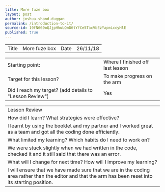 ```yaml
---
title: More fuze box
layout: post
author: joshua.shand-duggan
permalink: /introduction-to-it/
source-id: 19fN669oQJjpHhuLQmD6tYfCe5TacVbEzYapmLccyHlE
published: true
---
```

<table>
  <tr>
    <td>Title</td>
    <td>More fuze box</td>
    <td>Date</td>
    <td>26/11/18 </td>
  </tr>
</table>


<table>
  <tr>
    <td>Starting point:</td>
    <td>Where I finished off last lesson</td>
  </tr>
  <tr>
    <td>Target for this lesson?</td>
    <td>To make progress on the arm</td>
  </tr>
  <tr>
    <td>Did I reach my target? 
(add details to "Lesson Review")</td>
    <td>Yes</td>
  </tr>
</table>


<table>
  <tr>
    <td>Lesson Review</td>
  </tr>
  <tr>
    <td>How did I learn? What strategies were effective? </td>
  </tr>
  <tr>
    <td>I learnt by using the booklet and my partner and I worked great as a team and got all the coding done efficiently.</td>
  </tr>
  <tr>
    <td>What limited my learning? Which habits do I need to work on? </td>
  </tr>
  <tr>
    <td>We were stuck slightly when we had written in the code, checked it and it still said that there was an error.</td>
  </tr>
  <tr>
    <td>What will I change for next time? How will I improve my learning?</td>
  </tr>
  <tr>
    <td>I will ensure that we have made sure that we are in the coding area rather than the editor and that the arm has been reset into its starting position.</td>
  </tr>
</table>


